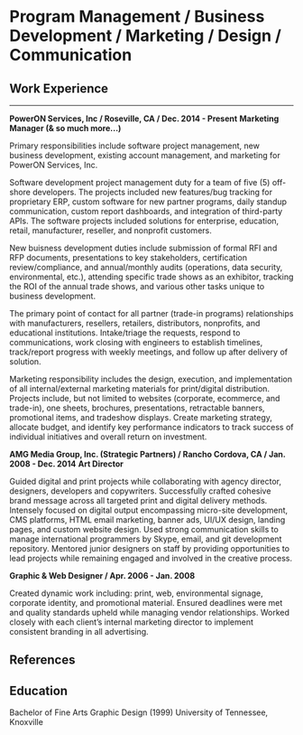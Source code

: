 # Program Management / Business Development / Marketing / Design / Communication

## Work Experience
---
**PowerON Services, Inc / Roseville, CA / Dec. 2014 - Present**
**Marketing Manager (& so much more...)**

Primary responsibilities include software project management, new business development, existing account management, and marketing for PowerON Services, Inc.

Software development project management duty for a team of five (5) off-shore developers. The projects included new features/bug tracking for proprietary ERP, custom software for new partner programs, daily standup communication, custom report dashboards, and integration of third-party APIs. The software projects included solutions for enterprise, education, retail, manufacturer, reseller, and nonprofit customers.

New buisness development duties include submission of formal RFI and RFP documents, presentations to key stakeholders, certification review/compliance, and annual/monthly audits (operations, data security, environmental, etc.), attending specific trade shows as an exhibitor, tracking the ROI of the annual trade shows, and various other tasks unique to business development.

The primary point of contact for all partner (trade-in programs) relationships with manufacturers, resellers, retailers, distributors, nonprofits, and educational institutions. Intake/triage the requests, respond to communications, work closing with engineers to establish timelines, track/report progress with weekly meetings, and follow up after delivery of solution.

Marketing responsibility includes the design, execution, and implementation of all internal/external marketing materials for print/digital distribution. Projects include, but not limited to websites (corporate, ecommerce, and trade-in), one sheets, brochures, presentations, retractable banners, promotional items, and tradeshow displays. Create marketing strategy, allocate budget, and identify key performance indicators to track success of individual initiatives and overall return on investment.

**AMG Media Group, Inc. (Strategic Partners) / Rancho Cordova, CA / Jan. 2008 - Dec. 2014**
**Art Director**

Guided digital and print projects while collaborating with agency director, designers, developers and copywriters. Successfully crafted cohesive brand message across all targeted print and digital delivery methods. Intensely focused on digital output encompassing micro-site development, CMS platforms, HTML email marketing, banner ads, UI/UX design, landing pages, and custom website design. Used strong communication skills to manage international programmers by Skype, email, and git development repository. Mentored junior designers on staff by providing opportunities to lead projects while remaining engaged and involved in the creative process.

**Graphic & Web Designer / Apr. 2006 - Jan. 2008**

Created dynamic work including: print, web, environmental signage, corporate identity, and promotional material. Ensured deadlines were met and quality standards upheld while managing vendor relationships. Worked closely with each client’s internal marketing director to implement consistent branding in all advertising.

## References



## Education
Bachelor of Fine Arts
Graphic Design (1999)
University of Tennessee, Knoxville
